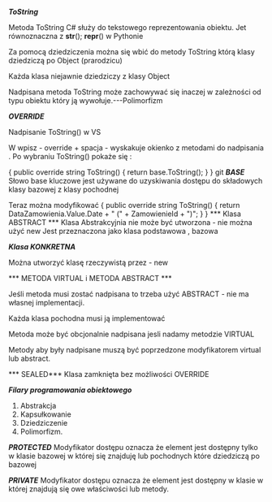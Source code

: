﻿***ToString***

Metoda ToString C# służy do tekstowego reprezentowania obiektu. Jet równoznaczna z __str__(); __repr__() w Pythonie 

Za pomocą dziedziczenia można się wbić do metody ToString którą klasy dziedziczą po Object (prarodzicu)

Każda klasa niejawnie dziedziczy z klasy Object

Nadpisana metoda ToString może zachowywać się inaczej w zależności od typu obiektu który ją wywołuje.---Polimorfizm

***OVERRIDE***

Nadpisanie ToString() w VS

W wpisz - override + spacja - wyskakuje okienko z metodami do nadpisania . Po wybraniu ToString() pokaże się :

{
	 public override string ToString()
        {
            return base.ToString();
        }
}
git 
***BASE***
Słowo base kluczowe jest używane do uzyskiwania dostępu do składowych klasy bazowej z klasy pochodnej

Teraz można modyfikować
{
	 public override string ToString()
        {
            return DataZamowienia.Value.Date + " (" + ZamowienieId + ")";
        }
}
*** Klasa ABSTRACT ***
Klasa Abstrakcyjnia nie może być utworzona - nie można użyć new
Jest przeznaczona jako klasa podstawowa , bazowa 

***Klasa KONKRETNA***

Można utworzyć klasę rzeczywistą przez - new



*** METODA VIRTUAL  i  METODA ABSTRACT ***

Jeśli metoda musi zostać nadpisana to trzeba użyć ABSTRACT - nie ma własnej implementacji.

Każda klasa pochodna musi ją implementować

Metoda może być obcjonalnie nadpisana jesli nadamy metodzie VIRTUAL

Metody aby były nadpisane  muszą być poprzedzone modyfikatorem virtual lub abstract.



*** SEALED***
Klasa zamknięta bez możliwości OVERRIDE

***Filary programowania obiektowego***
1. Abstrakcja
2. Kapsułkowanie
3. Dziedziczenie
4. Polimorfizm.

***PROTECTED***
Modyfikator dostępu oznacza że element jest dostępny tylko w klasie bazowej w której się znajduję lub pochodnych które dziedziczą po bazowej

***PRIVATE***
Modyfikator dostępu oznacza że element jest dostępny w klasie w której znajdują się owe właściwości lub metody.